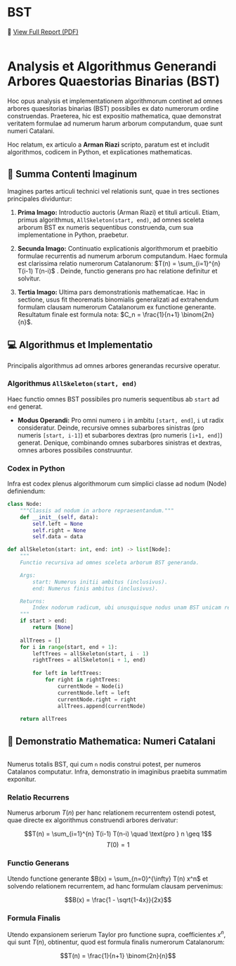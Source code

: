 # BST

📄 [View Full Report (PDF)](Doc/AllSkeleton_BTS.pdf)

<img align= "center" str= "https://github.com/chevil-dev/AllSkeleton_BST/images/00.png" width= "300">

# Analysis et Algorithmus Generandi Arbores Quaestorias Binarias (BST)

Hoc opus analysis et implementationem algorithmorum continet ad omnes arbores quaesitorias binarias (BST) possibiles ex dato numerorum ordine construendas. Praeterea, hic est expositio mathematica, quae demonstrat veritatem formulae ad numerum harum arborum computandum, quae sunt numeri Catalani.

Hoc relatum, ex articulo a **Arman Riazi** scripto, paratum est et includit algorithmos, codicem in Python, et explicationes mathematicas.

## 📝 Summa Contenti Imaginum

Imagines partes articuli technici vel relationis sunt, quae in tres sectiones principales dividuntur:

1.  **Prima Imago:** Introductio auctoris (Arman Riazi) et tituli articuli. Etiam, primus algorithmus, `AllSkeleton(start, end)`, ad omnes sceleta arborum BST ex numeris sequentibus construenda, cum sua implementatione in Python, praebetur.

2.  **Secunda Imago:** Continuatio explicationis algorithmorum et praebitio formulae recurrentis ad numerum arborum computandum. Haec formula est clarissima relatio numerorum Catalanorum: $T(n) = \sum_{i=1}^{n} T(i-1) T(n-i)$ . Deinde, functio generans pro hac relatione definitur et solvitur.

3.  **Tertia Imago:** Ultima pars demonstrationis mathematicae. Hac in sectione, usus fit theorematis binomialis generalizati ad extrahendum formulam clausam numerorum Catalanorum ex functione generante. Resultatum finale est formula nota: $C_n = \frac{1}{n+1} \binom{2n}{n}$.

## 💻 Algorithmus et Implementatio

Principalis algorithmus ad omnes arbores generandas recursive operatur.

### Algorithmus `AllSkeleton(start, end)`

Haec functio omnes BST possibiles pro numeris sequentibus ab `start` ad `end` generat.

* **Modus Operandi:** Pro omni numero `i` in ambitu `[start, end]`, `i` ut radix consideratur. Deinde, recursive omnes subarbores sinistras (pro numeris `[start, i-1]`) et subarbores dextras (pro numeris `[i+1, end]`) generat. Denique, combinando omnes subarbores sinistras et dextras, omnes arbores possibiles construuntur.

### Codex in Python

Infra est codex plenus algorithmorum cum simplici classe ad nodum (Node) definiendum:

```python
class Node:
    """Classis ad nodum in arbore repraesentandum."""
    def __init__(self, data):
        self.left = None
        self.right = None
        self.data = data

def allSkeleton(start: int, end: int) -> list[Node]:
    """
    Functio recursiva ad omnes sceleta arborum BST generanda.

    Args:
        start: Numerus initii ambitus (inclusivus).
        end: Numerus finis ambitus (inclusivus).

    Returns:
        Index nodorum radicum, ubi unusquisque nodus unam BST unicam repraesentat.
    """
    if start > end:
        return [None]
    
    allTrees = []
    for i in range(start, end + 1):
        leftTrees = allSkeleton(start, i - 1)
        rightTrees = allSkeleton(i + 1, end)
        
        for left in leftTrees:
            for right in rightTrees:
                currentNode = Node(i)
                currentNode.left = left
                currentNode.right = right
                allTrees.append(currentNode)
                
    return allTrees

```

## 📐 Demonstratio Mathematica: Numeri Catalani

<img align= "center" str= "https://github.com/chevil-dev/AllSkeleton_BST/images/01.png" width= "300">

Numerus totalis BST, qui cum `n` nodis construi potest, per numeros Catalanos computatur. Infra, demonstratio in imaginibus praebita summatim exponitur.

### Relatio Recurrens

Numerus arborum $T(n)$ per hanc relationem recurrentem ostendi potest, quae directe ex algorithmus construendi arbores derivatur:

$$T(n) = \sum_{i=1}^{n} T(i-1) T(n-i) \quad \text{pro } n \geq 1$$
$$T(0) = 1$$

### Functio Generans

Utendo functione generante $B(x) = \sum_{n=0}^{\infty} T(n) x^n$ et solvendo relationem recurrentem, ad hanc formulam clausam pervenimus:

$$B(x) = \frac{1 - \sqrt{1-4x}}{2x}$$

### Formula Finalis

Utendo expansionem serierum Taylor pro functione supra, coefficientes $x^n$, qui sunt $T(n)$, obtinentur, quod est formula finalis numerorum Catalanorum:

$$T(n) = \frac{1}{n+1} \binom{2n}{n}$$
